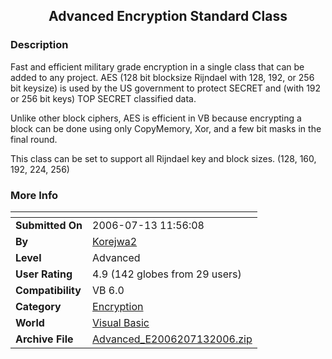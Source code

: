 ﻿<div align="center">

## Advanced Encryption Standard Class


</div>

### Description

Fast and efficient military grade encryption in a single class that can be added to any project. AES (128 bit blocksize Rijndael with 128, 192, or 256 bit keysize) is used by the US government to protect SECRET and (with 192 or 256 bit keys) TOP SECRET classified data.

Unlike other block ciphers, AES is efficient in VB because encrypting a block can be done using only CopyMemory, Xor, and a few bit masks in the final round.

This class can be set to support all Rijndael key and block sizes. (128, 160, 192, 224, 256)
 
### More Info
 


<span>             |<span>
---                |---
**Submitted On**   |2006-07-13 11:56:08
**By**             |[Korejwa2](https://github.com/Planet-Source-Code/PSCIndex/blob/master/ByAuthor/korejwa2.md)
**Level**          |Advanced
**User Rating**    |4.9 (142 globes from 29 users)
**Compatibility**  |VB 6\.0
**Category**       |[Encryption](https://github.com/Planet-Source-Code/PSCIndex/blob/master/ByCategory/encryption__1-48.md)
**World**          |[Visual Basic](https://github.com/Planet-Source-Code/PSCIndex/blob/master/ByWorld/visual-basic.md)
**Archive File**   |[Advanced\_E2006207132006\.zip](https://github.com/Planet-Source-Code/korejwa2-advanced-encryption-standard-class__1-65906/archive/master.zip)








